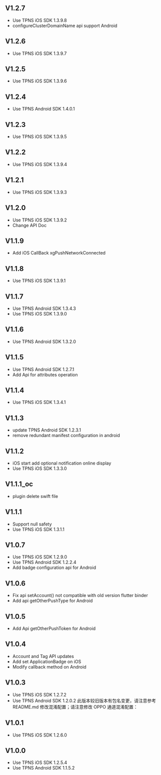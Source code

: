 ## V1.2.7
* Use TPNS iOS SDK 1.3.9.8
* configureClusterDomainName api support Android

## V1.2.6
* Use TPNS iOS SDK 1.3.9.7

## V1.2.5
* Use TPNS iOS SDK 1.3.9.6

## V1.2.4
* Use TPNS Android SDK 1.4.0.1

## V1.2.3
* Use TPNS iOS SDK 1.3.9.5

## V1.2.2
* Use TPNS iOS SDK 1.3.9.4

## V1.2.1
* Use TPNS iOS SDK 1.3.9.3

## V1.2.0
* Use TPNS iOS SDK 1.3.9.2
* Change API Doc

## V1.1.9
* Add iOS CallBack xgPushNetworkConnected

## V1.1.8
* Use TPNS iOS SDK 1.3.9.1

## V1.1.7
* Use TPNS Android SDK 1.3.4.3
* Use TPNS iOS SDK 1.3.9.0

## V1.1.6
* Use TPNS Android SDK 1.3.2.0

## V1.1.5
* Use TPNS Android SDK 1.2.7.1
* Add Api for attributes operation

## V1.1.4
*  Use TPNS iOS SDK 1.3.4.1

## V1.1.3
* update TPNS Android SDK 1.2.3.1
* remove redundant manifest configuration in android

## V1.1.2
* iOS start add optional notification online display
* Use TPNS iOS SDK 1.3.3.0

## V1.1.1_oc

* plugin delete swift file 

## V1.1.1

* Support null safety
* Use TPNS iOS SDK 1.3.1.1

## V1.0.7

* Use TPNS iOS SDK 1.2.9.0
* Use TPNS Android SDK 1.2.2.4
* Add badge configuration api for Android

## V1.0.6
* Fix api setAccount() not compatible with old version flutter binder
* Add api getOtherPushType for Android

## V1.0.5
* Add Api getOtherPushToken for Android

## V1.0.4
* Account and Tag API updates
* Add set ApplicationBadge on iOS
* Modify callback method on Android

## V1.0.3
* Use TPNS iOS SDK 1.2.7.2
* Use TPNS Android SDK 1.2.0.2 此版本较旧版本有包名变更，请注意参考 README.md 修改混淆配置；请注意修改 OPPO 通道混淆配置：

## V1.0.1
* Use TPNS iOS SDK 1.2.6.0

## V1.0.0
* Use TPNS iOS SDK 1.2.5.4
* Use TPNS Android SDK 1.1.5.2